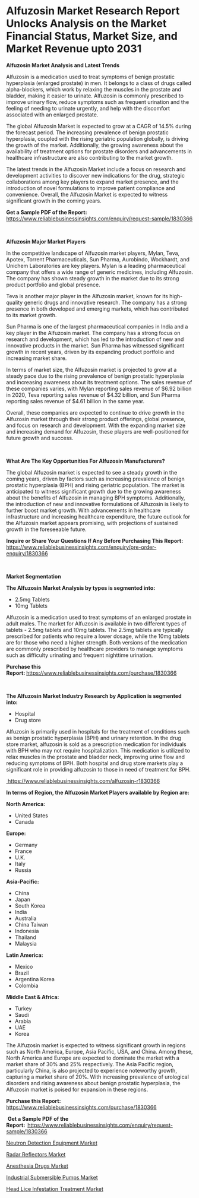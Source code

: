 <p><h1>Alfuzosin Market Research Report Unlocks Analysis on the Market Financial Status, Market Size, and Market Revenue upto 2031</h1></p><p><strong>Alfuzosin Market Analysis and Latest Trends</strong></p>
<p><p>Alfuzosin is a medication used to treat symptoms of benign prostatic hyperplasia (enlarged prostate) in men. It belongs to a class of drugs called alpha-blockers, which work by relaxing the muscles in the prostate and bladder, making it easier to urinate. Alfuzosin is commonly prescribed to improve urinary flow, reduce symptoms such as frequent urination and the feeling of needing to urinate urgently, and help with the discomfort associated with an enlarged prostate.</p><p>The global Alfuzosin Market is expected to grow at a CAGR of 14.5% during the forecast period. The increasing prevalence of benign prostatic hyperplasia, coupled with the rising geriatric population globally, is driving the growth of the market. Additionally, the growing awareness about the availability of treatment options for prostate disorders and advancements in healthcare infrastructure are also contributing to the market growth.</p><p>The latest trends in the Alfuzosin Market include a focus on research and development activities to discover new indications for the drug, strategic collaborations among key players to expand market presence, and the introduction of novel formulations to improve patient compliance and convenience. Overall, the Alfuzosin Market is expected to witness significant growth in the coming years.</p></p>
<p><strong>Get a Sample PDF of the Report:&nbsp;</strong> <a href="https://www.reliablebusinessinsights.com/enquiry/request-sample/1830366">https://www.reliablebusinessinsights.com/enquiry/request-sample/1830366</a></p>
<p>&nbsp;</p>
<p><strong>Alfuzosin Major Market Players</strong></p>
<p><p>In the competitive landscape of Alfuzosin market players, Mylan, Teva, Apotex, Torrent Pharmaceuticals, Sun Pharma, Aurobindo, Wockhardt, and Unichem Laboratories are key players. Mylan is a leading pharmaceutical company that offers a wide range of generic medicines, including Alfuzosin. The company has shown steady growth in the market due to its strong product portfolio and global presence.</p><p>Teva is another major player in the Alfuzosin market, known for its high-quality generic drugs and innovative research. The company has a strong presence in both developed and emerging markets, which has contributed to its market growth.</p><p>Sun Pharma is one of the largest pharmaceutical companies in India and a key player in the Alfuzosin market. The company has a strong focus on research and development, which has led to the introduction of new and innovative products in the market. Sun Pharma has witnessed significant growth in recent years, driven by its expanding product portfolio and increasing market share.</p><p>In terms of market size, the Alfuzosin market is projected to grow at a steady pace due to the rising prevalence of benign prostatic hyperplasia and increasing awareness about its treatment options. The sales revenue of these companies varies, with Mylan reporting sales revenue of $6.92 billion in 2020, Teva reporting sales revenue of $4.32 billion, and Sun Pharma reporting sales revenue of $4.61 billion in the same year.</p><p>Overall, these companies are expected to continue to drive growth in the Alfuzosin market through their strong product offerings, global presence, and focus on research and development. With the expanding market size and increasing demand for Alfuzosin, these players are well-positioned for future growth and success.</p></p>
<p>&nbsp;</p>
<p><strong>What Are The Key Opportunities For Alfuzosin Manufacturers?</strong></p>
<p><p>The global Alfuzosin market is expected to see a steady growth in the coming years, driven by factors such as increasing prevalence of benign prostatic hyperplasia (BPH) and rising geriatric population. The market is anticipated to witness significant growth due to the growing awareness about the benefits of Alfuzosin in managing BPH symptoms. Additionally, the introduction of new and innovative formulations of Alfuzosin is likely to further boost market growth. With advancements in healthcare infrastructure and increasing healthcare expenditure, the future outlook for the Alfuzosin market appears promising, with projections of sustained growth in the foreseeable future.</p></p>
<p><strong>Inquire or Share Your Questions If Any Before Purchasing This Report:</strong> <a href="https://www.reliablebusinessinsights.com/enquiry/pre-order-enquiry/1830366">https://www.reliablebusinessinsights.com/enquiry/pre-order-enquiry/1830366</a></p>
<p>&nbsp;</p>
<p><strong>Market Segmentation</strong></p>
<p><strong>The Alfuzosin Market Analysis by types is segmented into:</strong></p>
<p><ul><li>2.5mg Tablets</li><li>10mg Tablets</li></ul></p>
<p><p>Alfuzosin is a medication used to treat symptoms of an enlarged prostate in adult males. The market for Alfuzosin is available in two different types of tablets - 2.5mg tablets and 10mg tablets. The 2.5mg tablets are typically prescribed for patients who require a lower dosage, while the 10mg tablets are for those who need a higher strength. Both versions of the medication are commonly prescribed by healthcare providers to manage symptoms such as difficulty urinating and frequent nighttime urination.</p></p>
<p><strong>Purchase this Report:&nbsp;</strong><a href="https://www.reliablebusinessinsights.com/purchase/1830366">https://www.reliablebusinessinsights.com/purchase/1830366</a></p>
<p>&nbsp;</p>
<p><strong>The Alfuzosin Market Industry Research by Application is segmented into:</strong></p>
<p><ul><li>Hospital</li><li>Drug store</li></ul></p>
<p><p>Alfuzosin is primarily used in hospitals for the treatment of conditions such as benign prostatic hyperplasia (BPH) and urinary retention. In the drug store market, alfuzosin is sold as a prescription medication for individuals with BPH who may not require hospitalization. This medication is utilized to relax muscles in the prostate and bladder neck, improving urine flow and reducing symptoms of BPH. Both hospital and drug store markets play a significant role in providing alfuzosin to those in need of treatment for BPH.</p></p>
<p><a href="https://www.reliablebusinessinsights.com/alfuzosin-r1830366">&nbsp;https://www.reliablebusinessinsights.com/alfuzosin-r1830366</a></p>
<p><strong>In terms of Region, the Alfuzosin Market Players available by Region are:</strong></p>
<p>
    <p> <strong> North America: </strong>
        <ul>
            <li>United States</li>
            <li>Canada</li>
        </ul>
        </p> 
    <p> <strong> Europe: </strong>
        <ul>
            <li>Germany</li>
            <li>France</li>
            <li>U.K.</li>
            <li>Italy</li>
            <li>Russia</li>
        </ul>
        </p> 
    <p> <strong> Asia-Pacific: </strong>
        <ul>
            <li>China</li>
            <li>Japan</li>
            <li>South Korea</li>
            <li>India</li>
            <li>Australia</li>
            <li>China Taiwan</li>
            <li>Indonesia</li>
            <li>Thailand</li>
            <li>Malaysia</li>
        </ul>
        </p> 
    <p> <strong> Latin America: </strong>
        <ul>
            <li>Mexico</li>
            <li>Brazil</li>
            <li>Argentina Korea</li>
            <li>Colombia</li>
        </ul>
        </p> 
    <p> <strong> Middle East & Africa: </strong>
        <ul>
            <li>Turkey</li>
            <li>Saudi</li>
            <li>Arabia</li>
            <li>UAE</li>
            <li>Korea</li>
        </ul>
    </p>
    </p>
<p><p>The Alfuzosin market is expected to witness significant growth in regions such as North America, Europe, Asia Pacific, USA, and China. Among these, North America and Europe are expected to dominate the market with a market share of 30% and 25% respectively. The Asia Pacific region, particularly China, is also projected to experience noteworthy growth, capturing a market share of 20%. With increasing prevalence of urological disorders and rising awareness about benign prostatic hyperplasia, the Alfuzosin market is poised for expansion in these regions.</p></p>
<p><strong>Purchase this Report: </strong><a href="https://www.reliablebusinessinsights.com/purchase/1830366">https://www.reliablebusinessinsights.com/purchase/1830366</a></p>
<p>&nbsp;<strong>Get a Sample PDF of the Report:&nbsp;&nbsp;</strong><a href="https://www.reliablebusinessinsights.com/enquiry/request-sample/1830366">https://www.reliablebusinessinsights.com/enquiry/request-sample/1830366</a></p>
<p><strong></strong></p>
<p><p><a href="https://medium.com/@babymorar/insights-into-the-neutron-detection-equipment-market-market-players-market-size-geographical-6098a51ea473">Neutron Detection Equipment Market</a></p><p><a href="https://medium.com/@welsonwiden94552/radar-reflectors-market-industry-trends-and-forecast-for-period-from-2024-to-2031-f5a46b14e854">Radar Reflectors Market</a></p><p><a href="https://github.com/Raeloodard576457/Market-Research-Report-List-1/blob/main/anesthesia-drugs-market.md">Anesthesia Drugs Market</a></p><p><a href="https://medium.com/@madisynreinger/industrial-submersible-pumps-market-market-segmentation-geographical-regions-and-market-forcast-86a672a636a4">Industrial Submersible Pumps Market</a></p><p><a href="https://github.com/LiamKanenood/Market-Research-Report-List-1/blob/main/head-lice-infestation-treatment-market.md">Head Lice Infestation Treatment Market</a></p></p>